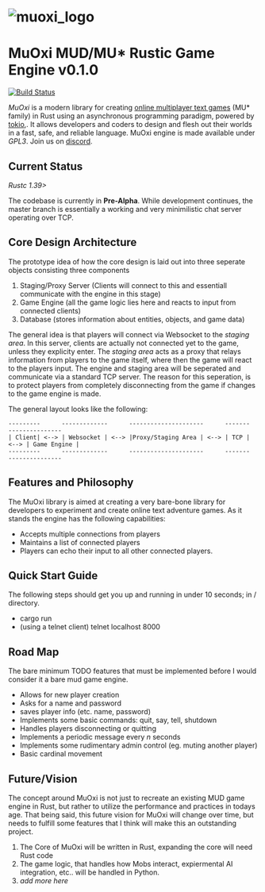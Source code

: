 # ![muoxi_logo][logo] 
# MuOxi MUD/MU* Rustic Game Engine v0.1.0
[![Build Status][travisimg]][travislink] 

*MuOxi* is a modern library for creating [online multiplayer text
games][wikimudpage] (MU* family) in Rust using an asynchronous programming paradigm, powered by [tokio][tokio],. 
It allows developers and coders to design and flesh out their worlds in a
fast, safe, and reliable language. MuOxi engine is made available under *GPL3*. Join us on [discord][discord].


## Current Status

*Rustc 1.39>*

The codebase is currently in **Pre-Alpha**. While development continues,
the master branch is essentially a working and very minimilistic chat server 
operating over TCP. 

## Core Design Architecture

The prototype idea of how the core design is laid out into three seperate objects consisting three components
1. Staging/Proxy Server (Clients will connect to this and essentiall communicate with the engine in this stage)
2. Game Engine (all the game logic lies here and reacts to input from connected clients)
3. Database (stores information about entities, objects, and game data)

The general idea is that players will connect via Websocket to the *staging area*. In this server, clients 
are actually not connected yet to the game, unless they explicity enter. The *staging area* acts as a proxy that relays
information from players to the game itself, where then the game will react to the players input. The engine and staging area will
be seperated and communicate via a standard TCP server. The reason for this seperation, is to protect players from completely
disconnecting from the game if changes to the game engine is made.

The general layout looks like the following:

```
---------      -------------      ---------------------      -------      ---------------
| Client| <--> | Websocket | <--> |Proxy/Staging Area | <--> | TCP | <--> | Game Engine |
---------      -------------      ---------------------      -------      ---------------
```

## Features and Philosophy

The MuOxi library is aimed at creating a very bare-bone library for developers
to experiment and create online text adventure games. 
As it stands the engine has the following capabilities:

* Accepts multiple connections from players
* Maintains a list of connected players
* Players can echo their input to all other connected players.


## Quick Start Guide

The following steps should get you up and running in under 10 seconds; in / directory.

* cargo run
* (using a telnet client) telnet localhost 8000


## Road Map

The bare minimum TODO features that must be implemented before I would consider it a bare mud game engine.

* Allows for new player creation
* Asks for a name and password
* saves player info (etc. name, password)
* Implements some basic commands: quit, say, tell, shutdown
* Handles players disconnecting or quitting
* Implements a periodic message every *n* seconds
* Implements some rudimentary admin control (eg. muting another player)
* Basic cardinal movement




## Future/Vision

The concept around MuOxi is not just to recreate an existing MUD game engine in Rust,
but rather to utilize the performance and practices in todays age. That being said, 
this future vision for MuOxi will change over time, but needs to fulfill some features
that I think will make this an outstanding project.

1) The Core of MuOxi will be written in Rust, expanding the core will need Rust code
2) The game logic, that handles how Mobs interact, expiermental AI integration, etc..
   will be handled in Python.
3) *add more here*






[logo]: https://github.com/duysqubix/MuOxi/blob/master/.media/cog.png
[travisimg]: https://travis-ci.org/duysqubix/MuOxi.svg?branch=master
[travislink]: https://travis-ci.org/duysqubix/MuOxi
[wikimudpage]: http://en.wikipedia.org/wiki/MUD
[tokio]: https://docs.rs/tokio/0.2.0-alpha.6/tokio/
[discord]: https://discord.gg/pMnBmGv
